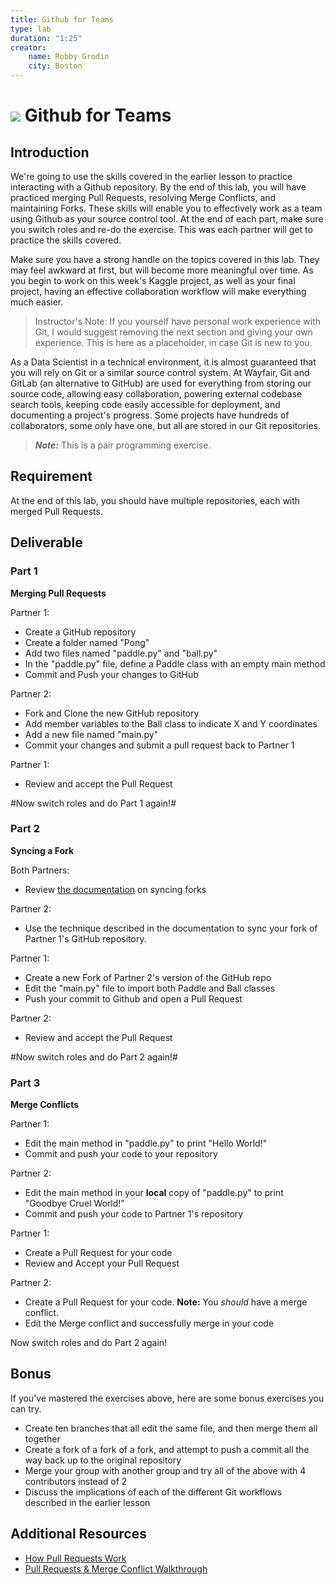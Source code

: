 ```yaml
---
title: Github for Teams
type: lab
duration: "1:25"
creator:
    name: Robby Grodin
    city: Boston
---
```


# ![](https://ga-dash.s3.amazonaws.com/production/assets/logo-9f88ae6c9c3871690e33280fcf557f33.png) Github for Teams

## Introduction

We're going to use the skills covered in the earlier lesson to practice interacting with a Github repository. By the end of this lab, you will have practiced merging Pull Requests, resolving Merge Conflicts, and maintaining Forks. These skills will enable you to effectively work as a team using Github as your source control tool. At the end of each part, make sure you switch roles and re-do the exercise. This was each partner will get to practice the skills covered.

Make sure you have a strong handle on the topics covered in this lab. They may feel awkward at first, but will become more meaningful over time. As you begin to work on this week's Kaggle project, as well as your final project, having an effective collaboration workflow will make everything much easier.

> Instructor's Note: If you yourself have personal work experience with Git, I would suggest removing the next section and giving your own experience. This is here as a placeholder, in case Git is new to you.

As a Data Scientist in a technical environment, it is almost guaranteed that you will rely on Git or a similar source control system. At Wayfair, Git and GitLab (an alternative to GitHub) are used for everything from storing our source code, allowing easy collaboration, powering external codebase search tools, keeping code easily accessible for deployment, and documenting a project's progress. Some projects have hundreds of collaborators, some only have one, but all are stored in our Git
repositories.

> ***Note:*** This is a pair programming exercise. 

## Requirement

At the end of this lab, you should have multiple repositories, each with merged Pull Requests. 

## Deliverable

### Part 1

**Merging Pull Requests**

Partner 1:
* Create a GitHub repository
* Create a folder named "Pong"
* Add two files named "paddle.py" and "ball.py"
* In the "paddle.py" file, define a Paddle class with an empty main method
* Commit and Push your changes to GitHub

Partner 2:
* Fork and Clone the new GitHub repository
* Add member variables to the Ball class to indicate X and Y coordinates
* Add a new file named "main.py"
* Commit your changes and submit a pull request back to Partner 1

Partner 1:
* Review and accept the Pull Request

#Now switch roles and do Part 1 again!#

### Part 2

**Syncing a Fork**

Both Partners:
* Review [the documentation](https://help.github.com/articles/syncing-a-fork/) on syncing forks

Partner 2:
* Use the technique described in the documentation to sync your fork of Partner 1's GitHub repository.

Partner 1:
* Create a new Fork of Partner 2's version of the GitHub repo
* Edit the "main.py" file to import both Paddle and Ball classes
* Push your commit to Github and open a Pull Request

Partner 2: 
* Review and accept the Pull Request

#Now switch roles and do Part 2 again!#

### Part 3

**Merge Conflicts**

Partner 1:
* Edit the main method in "paddle.py" to print "Hello World!"
* Commit and push your code to your repository

Partner 2: 
* Edit the main method in your **local** copy of "paddle.py" to print "Goodbye Cruel World!"
* Commit and push your code to Partner 1's repository 

Partner 1:
* Create a Pull Request for your code
* Review and Accept your Pull Request

Partner 2:
* Create a Pull Request for your code. **Note:** You *should* have a merge conflict.
* Edit the Merge conflict and successfully merge in your code

Now switch roles and do Part 2 again!

## Bonus

If you've mastered the exercises above, here are some bonus exercises you can try.

* Create ten branches that all edit the same file, and then merge them all together
* Create a fork of a fork of a fork, and attempt to push a commit all the way back up to the original repository
* Merge your group with another group and try all of the above with 4 contributors instead of 2
* Discuss the implications of each of the different Git workflows described in the earlier lesson

## Additional Resources
- [How Pull Requests Work](https://www.atlassian.com/git/tutorials/making-a-pull-request/)
- [Pull Requests & Merge Conflict Walkthrough](https://bocoup.com/weblog/git-workflow-walkthrough-merging-pull-requests)
